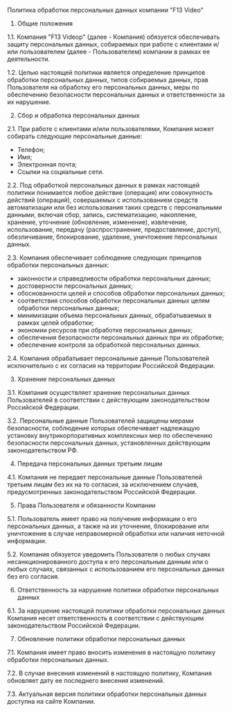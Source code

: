 Политика обработки персональных данных компании "F13 Video"

1. Общие положения

1.1. Компания "F13 Videop" (далее - Компания) обязуется обеспечивать защиту персональных данных, собираемых при работе с клиентами и/или пользователем (далее - Пользователем) компании в рамках ее деятельности. 

1.2. Целью настоящей политики является определение принципов обработки персональных данных, типов собираемых данных, прав Пользователя на обработку его персональных данных, меры по обеспечению безопасности персональных данных и ответственности за их нарушение.

2. Сбор и обработка персональных данных 

2.1. При работе с клиентами и/или пользователями, Компания может собирать следующие персональные данные: 

- Телефон;
- Имя;
- Электронная почта;
- Ссылки на социальные сети.

2.2. Под обработкой персональных данных в рамках настоящей политики понимается любое действие (операция) или совокупность действий (операций), совершаемых с использованием средств автоматизации или без использования таких средств с персональными данными, включая сбор, запись, систематизацию, накопление, хранение, уточнение (обновление, изменение), извлечение, использование, передачу (распространение, предоставление, доступ), обезличивание, блокирование, удаление, уничтожение персональных данных.

2.3. Компания обеспечивает соблюдение следующих принципов обработки персональных данных:

- законности и справедливости обработки персональных данных;
- достоверности персональных данных;
- обоснованности целей и способов обработки персональных данных;
- соответствия способов обработки персональных данных целям обработки персональных данных;
- минимизации объема персональных данных, обрабатываемых в рамках целей обработки;
- экономии ресурсов при обработке персональных данных;
- обеспечения безопасности персональных данных при их обработке;
- обеспечение контроля за обработкой персональных данных.

2.4. Компания обрабатывает персональные данные Пользователей исключительно с их согласия на территории Российской Федерации.

3. Хранение персональных данных

3.1. Компания осуществляет хранение персональных данных Пользователей в соответствии с действующим законодательством Российской Федерации.

3.2. Персональные данные Пользователей защищены мерами безопасности, соблюдение которых обеспечивает надлежащую установку внутрикорпоративных комплексных мер по обеспечению безопасности персональных данных, установленных действующим законодательством РФ.

4. Передача персональных данных третьим лицам

4.1. Компания не передает персональные данные Пользователей третьим лицам без их на то согласия, за исключением случаев, предусмотренных законодательством Российской Федерации.

5. Права Пользователя и обязанности Компании

5.1. Пользователь имеет право на получение информации о его персональных данных, а также на их уточнение, блокирование или уничтожение в случае неправомерной обработки или наличия неточной информации.

5.2. Компания обязуется уведомить Пользователя о любых случаях несанкционированного доступа к его персональным данным или о любых случаях, связанных с использованием его персональных данных без его согласия.

6. Ответственность за нарушение политики обработки персональных данных

6.1. За нарушение настоящей политики обработки персональных данных Компания несет ответственность в соответствии с действующим законодательством Российской Федерации.

7. Обновление политики обработки персональных данных

7.1. Компания имеет право вносить изменения в настоящую политику обработки персональных данных.

7.2. В случае внесения изменений в настоящую политику, Компания обновляет дату ее последнего внесения изменений.

7.3. Актуальная версия политики обработки персональных данных доступна на сайте Компании.
